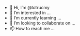 - 👋 Hi, I’m @totrucmy
- 👀 I’m interested in ...
- 🌱 I’m currently learning ...
- 💞️ I’m looking to collaborate on ...
- 📫 How to reach me ...

<!---
totrucmy/totrucmy is a ✨ special ✨ repository because its `README.md` (this file) appears on your GitHub profile.
You can click the Preview link to take a look at your changes.
--->
